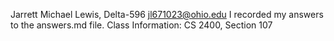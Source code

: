 Jarrett Michael Lewis, Delta-596
jl671023@ohio.edu
I recorded my answers to the answers.md file.
Class Information: CS 2400, Section 107
